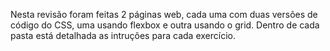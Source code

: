 Nesta revisão foram feitas 2 páginas web, cada uma com duas versões de código do CSS, uma usando flexbox e outra usando o grid. Dentro de cada pasta está detalhada as intruções para cada exercício.
